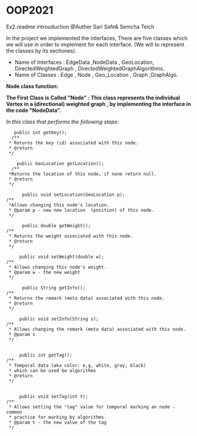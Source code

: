 # OOP2021

Ex2.readme introuduction @Auther Sari Safe& Semcha Teich 

In the project we implemented the interfaces, There are five classes which we will use in order to implement for each interface. 
   (We will to represent  the  classes by its sectiones).

* Name of Interfaces : EdgeData ,NodeData , GeoLocation, DirectedWeightedGraph , DirectedWeightedGraphAlgorithms.
* Name of Classes :    Edge , Node , Geo_Location , Graph ,GraphAlgo.

**Node class function:**

**The First Class is Called "Node" :
 This class represents the individual Vertex in a (directional) weighted graph , by implementing the interface in the code "NodeData".**

 *In this class that performs the following steps:*


       public int getKey();
      /**
	 * Returns the key (id) associated with this node.
	 * @return
	 */

        public GeoLocation getLocation();
      /**
	 *Returns the location of this node, if none return null.
	 * @return
	 */
	
          public void setLocation(GeoLocation p); 
	/**
	 *Allows changing this node's location.
	 * @param p - new new location  (position) of this node.
	 */

          public double getWeight();
	/**
	 * Returns the weight associated with this node.
	 * @return
	 */
	
         public void setWeight(double w);
	/**
	 * Allows changing this node's weight.
	 * @param w - the new weight
	 */
	
          public String getInfo();
	/**
	 * Returns the remark (meta data) associated with this node.
	 * @return
	 */
	
         public void setInfo(String s);	
	/**
	 * Allows changing the remark (meta data) associated with this node.
	 * @param s
	 */


         public int getTag();
	/**
	 * Temporal data (aka color: e,g, white, gray, black) 
	 * which can be used be algorithms 
	 * @return
	 */
	 
	
         public void setTag(int t);
	/** 
	 * Allows setting the "tag" value for temporal marking an node - common
	 * practice for marking by algorithms.
	 * @param t - the new value of the tag
	 */
	 
